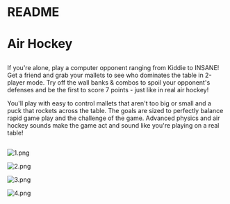 # README #
# Air Hockey #
## 
If you're alone, play a computer opponent ranging from Kiddie to INSANE! Get a friend and grab your mallets to see who dominates the table in 2-player mode. Try off the wall banks & combos to spoil your opponent's defenses and be the first to score 7 points - just like in real air hockey!

You'll play with easy to control mallets that aren't too big or small and a puck that rockets across the table. The goals are sized to perfectly balance rapid game play and the challenge of the game. Advanced physics and air hockey sounds make the game act and sound like you're playing on a real table!
 ##

![1.png](https://bitbucket.org/repo/BRR6zj/images/4062630956-1.png)

![2.png](https://bitbucket.org/repo/BRR6zj/images/3218297357-2.png)

![3.png](https://bitbucket.org/repo/BRR6zj/images/3971997902-3.png)

![4.png](https://bitbucket.org/repo/BRR6zj/images/310732099-4.png)